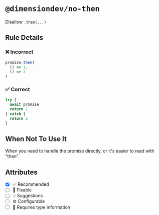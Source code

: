 <!-- begin title -->

# `@dimensiondev/no-then`

Disallow `.then(...)`

<!-- end title -->

## Rule Details

### :x: Incorrect

```ts
promise.then(
  () => 1,
  () => 2
)
```

### :white_check_mark: Correct

```ts
try {
  await promise
  return 1
} catch {
  return 2
}
```

## When Not To Use It

When you need to handle the promise directly, or it's easier to read with "then".

## Attributes

<!-- begin attributes -->

- [x] :white_check_mark: Recommended
- [ ] :wrench: Fixable
- [ ] :bulb: Suggestions
- [ ] :gear: Configurable
- [ ] :thought_balloon: Requires type information

<!-- end attributes -->

